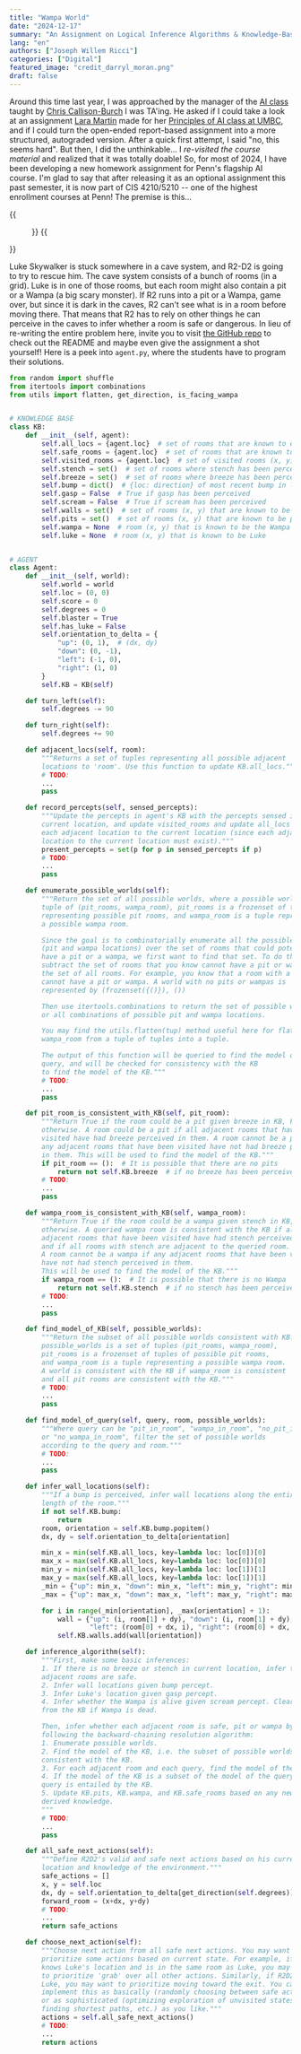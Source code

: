 ```yaml
---
title: "Wampa World"
date: "2024-12-17"
summary: "An Assignment on Logical Inference Algorithms & Knowledge-Based Agents"
lang: "en"
authors: ["Joseph Willem Ricci"]
categories: ["Digital"]
featured_image: "credit_darryl_moran.png"
draft: false
---
```


Around this time last year, I was approached by the manager of the [AI class](https://artificial-intelligence-class.org) taught by [Chris Callison-Burch](https://www.cis.upenn.edu/~ccb/) I was TA'ing. He asked if I could take a look at an assignment [Lara Martin](https://laramartin.net) made for her [Principles of AI class at UMBC](https://laramartin.net/Principles-of-AI/), and if I could turn the open-ended report-based assignment into a more structured, autograded version. After a quick first attempt, I said "no, this seems hard". But then, I did the unthinkable... I *re-visited the course material* and realized that it was totally doable! So, for most of 2024, I have been developing a new homework assignment for Penn's flagship AI course. I'm glad to say that after releasing it as an optional assignment this past semester, it is now part of CIS 4210/5210 -- one of the highest enrollment courses at Penn! The premise is this...


{{<figure src="credit_darryl_moran.png"
caption="Luke, R2 & C-3PO, credit: Darryl Moran">}}
{{</figure>}}

Luke Skywalker is stuck somewhere in a cave system, and R2-D2 is going to try to rescue him. The cave system consists of a bunch of rooms (in a grid). Luke is in one of those rooms, but each room might also contain a pit or a Wampa (a big scary monster). If R2 runs into a pit or a Wampa, game over, but since it is dark in the caves, R2 can't see what is in a room before moving there. That means that R2 has to rely on other things he can perceive in the caves to infer whether a room is safe or dangerous. In lieu of re-writing the entire problem here, invite you to visit [the GitHub repo](https://github.com/Joseph-Willem-Ricci/wampa-world) to check out the README and maybe even give the assignment a shot yourself! Here is a peek into `agent.py`, where the students have to program their solutions.

```python
from random import shuffle
from itertools import combinations
from utils import flatten, get_direction, is_facing_wampa


# KNOWLEDGE BASE
class KB:
    def __init__(self, agent):
        self.all_locs = {agent.loc}  # set of rooms that are known to exist
        self.safe_rooms = {agent.loc}  # set of rooms that are known to be safe
        self.visited_rooms = {agent.loc}  # set of visited rooms (x, y)
        self.stench = set()  # set of rooms where stench has been perceived
        self.breeze = set()  # set of rooms where breeze has been perceived
        self.bump = dict()  # {loc: direction} of most recent bump in loc
        self.gasp = False  # True if gasp has been perceived
        self.scream = False  # True if scream has been perceived
        self.walls = set()  # set of rooms (x, y) that are known to be walls
        self.pits = set()  # set of rooms (x, y) that are known to be pits
        self.wampa = None  # room (x, y) that is known to be the Wampa
        self.luke = None  # room (x, y) that is known to be Luke


# AGENT
class Agent:
    def __init__(self, world):
        self.world = world
        self.loc = (0, 0)
        self.score = 0
        self.degrees = 0
        self.blaster = True
        self.has_luke = False
        self.orientation_to_delta = {
            "up": (0, 1),  # (dx, dy)
            "down": (0, -1),
            "left": (-1, 0),
            "right": (1, 0)
        }
        self.KB = KB(self)

    def turn_left(self):
        self.degrees -= 90

    def turn_right(self):
        self.degrees += 90

    def adjacent_locs(self, room):
        """Returns a set of tuples representing all possible adjacent
        locations to 'room'. Use this function to update KB.all_locs."""
        # TODO:
        ...
        pass

    def record_percepts(self, sensed_percepts):
        """Update the percepts in agent's KB with the percepts sensed in the
        current location, and update visited_rooms and update all_locs with
        each adjacent location to the current location (since each adjacent
        location to the current location must exist)."""
        present_percepts = set(p for p in sensed_percepts if p)
        # TODO:
        ...
        pass

    def enumerate_possible_worlds(self):
        """Return the set of all possible worlds, where a possible world is a
        tuple of (pit_rooms, wampa_room), pit_rooms is a frozenset of tuples
        representing possible pit rooms, and wampa_room is a tuple representing
        a possible wampa room.

        Since the goal is to combinatorially enumerate all the possible worlds
        (pit and wampa locations) over the set of rooms that could potentially
        have a pit or a wampa, we first want to find that set. To do that,
        subtract the set of rooms that you know cannot have a pit or wampa from
        the set of all rooms. For example, you know that a room with a wall
        cannot have a pit or wampa. A world with no pits or wampas is
        represented by (frozenset({()}), ())

        Then use itertools.combinations to return the set of possible worlds,
        or all combinations of possible pit and wampa locations.

        You may find the utils.flatten(tup) method useful here for flattening
        wampa_room from a tuple of tuples into a tuple.

        The output of this function will be queried to find the model of the
        query, and will be checked for consistency with the KB
        to find the model of the KB."""
        # TODO:
        ...
        pass

    def pit_room_is_consistent_with_KB(self, pit_room):
        """Return True if the room could be a pit given breeze in KB, False
        otherwise. A room could be a pit if all adjacent rooms that have been
        visited have had breeze perceived in them. A room cannot be a pit if
        any adjacent rooms that have been visited have not had breeze perceived
        in them. This will be used to find the model of the KB."""
        if pit_room == ():  # It is possible that there are no pits
            return not self.KB.breeze  # if no breeze has been perceived yet
        # TODO:
        ...
        pass

    def wampa_room_is_consistent_with_KB(self, wampa_room):
        """Return True if the room could be a wampa given stench in KB, False
        otherwise. A queried wampa room is consistent with the KB if all
        adjacent rooms that have been visited have had stench perceived in them
        and if all rooms with stench are adjacent to the queried room.
        A room cannot be a wampa if any adjacent rooms that have been visited
        have not had stench perceived in them.
        This will be used to find the model of the KB."""
        if wampa_room == ():  # It is possible that there is no Wampa
            return not self.KB.stench  # if no stench has been perceived yet
        # TODO:
        ...
        pass

    def find_model_of_KB(self, possible_worlds):
        """Return the subset of all possible worlds consistent with KB.
        possible_worlds is a set of tuples (pit_rooms, wampa_room),
        pit_rooms is a frozenset of tuples of possible pit rooms,
        and wampa_room is a tuple representing a possible wampa room.
        A world is consistent with the KB if wampa_room is consistent
        and all pit rooms are consistent with the KB."""
        # TODO:
        ...
        pass

    def find_model_of_query(self, query, room, possible_worlds):
        """Where query can be "pit_in_room", "wampa_in_room", "no_pit_in_room"
        or "no_wampa_in_room", filter the set of possible worlds
        according to the query and room."""
        # TODO:
        ...
        pass

    def infer_wall_locations(self):
        """If a bump is perceived, infer wall locations along the entire known
        length of the room."""
        if not self.KB.bump:
            return
        room, orientation = self.KB.bump.popitem()
        dx, dy = self.orientation_to_delta[orientation]

        min_x = min(self.KB.all_locs, key=lambda loc: loc[0])[0]
        max_x = max(self.KB.all_locs, key=lambda loc: loc[0])[0]
        min_y = min(self.KB.all_locs, key=lambda loc: loc[1])[1]
        max_y = max(self.KB.all_locs, key=lambda loc: loc[1])[1]
        _min = {"up": min_x, "down": min_x, "left": min_y, "right": min_y}
        _max = {"up": max_x, "down": max_x, "left": max_y, "right": max_y}

        for i in range(_min[orientation], _max[orientation] + 1):
            wall = {"up": (i, room[1] + dy), "down": (i, room[1] + dy),
                    "left": (room[0] + dx, i), "right": (room[0] + dx, i)}
            self.KB.walls.add(wall[orientation])

    def inference_algorithm(self):
        """First, make some basic inferences:
        1. If there is no breeze or stench in current location, infer that the
        adjacent rooms are safe.
        2. Infer wall locations given bump percept.
        3. Infer Luke's location given gasp percept.
        4. Infer whether the Wampa is alive given scream percept. Clear stench
        from the KB if Wampa is dead.

        Then, infer whether each adjacent room is safe, pit or wampa by
        following the backward-chaining resolution algorithm:
        1. Enumerate possible worlds.
        2. Find the model of the KB, i.e. the subset of possible worlds
        consistent with the KB.
        3. For each adjacent room and each query, find the model of the query.
        4. If the model of the KB is a subset of the model of the query, the
        query is entailed by the KB.
        5. Update KB.pits, KB.wampa, and KB.safe_rooms based on any newly
        derived knowledge.
        """
        # TODO:
        ...
        pass

    def all_safe_next_actions(self):
        """Define R2D2's valid and safe next actions based on his current
        location and knowledge of the environment."""
        safe_actions = []
        x, y = self.loc
        dx, dy = self.orientation_to_delta[get_direction(self.degrees)]
        forward_room = (x+dx, y+dy)
        # TODO:
        ...
        return safe_actions

    def choose_next_action(self):
        """Choose next action from all safe next actions. You may want to
        prioritize some actions based on current state. For example, if R2D2
        knows Luke's location and is in the same room as Luke, you may want
        to prioritize 'grab' over all other actions. Similarly, if R2D2 has
        Luke, you may want to prioritize moving toward the exit. You can
        implement this as basically (randomly choosing between safe actions)
        or as sophisticated (optimizing exploration of unvisited states,
        finding shortest paths, etc.) as you like."""
        actions = self.all_safe_next_actions()
        # TODO:
        ...
        return actions
```